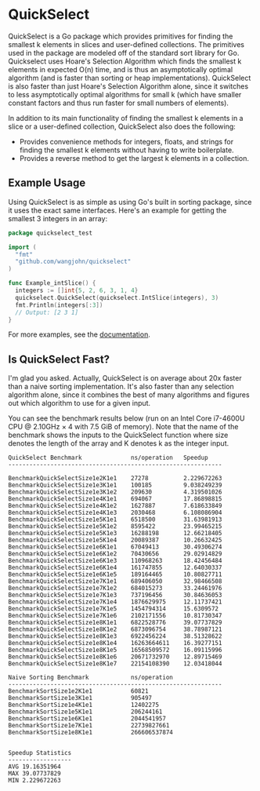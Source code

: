 QuickSelect
===========

QuickSelect is a Go package which provides primitives for finding the smallest k elements in slices and user-defined collections. The primitives used in the package are modeled off of the standard sort library for Go. Quickselect uses Hoare's Selection Algorithm which finds the smallest k elements in expected O(n) time, and is thus an asymptotically optimal algorithm (and is faster than sorting or heap implementations). QuickSelect is also faster than just Hoare's Selection Algorithm alone, since it switches to less asymptotically optimal algorithms for small k (which have smaller constant factors and thus run faster for small numbers of elements).

In addition to its main functionality of finding the smallest k elements in a slice or a user-defined collection, QuickSelect also does the following:

- Provides convenience methods for integers, floats, and strings for finding the smallest k elements without having to write boilerplate.
- Provides a reverse method to get the largest k elements in a collection.

## Example Usage

Using QuickSelect is as simple as using Go's built in sorting package, since it uses the exact same interfaces. Here's an example for getting the smallest 3 integers in an array:

```go
package quickselect_test

import (
  "fmt"
  "github.com/wangjohn/quickselect"
)

func Example_intSlice() {
  integers := []int{5, 2, 6, 3, 1, 4}
  quickselect.QuickSelect(quickselect.IntSlice(integers), 3)
  fmt.Println(integers[:3])
  // Output: [2 3 1]
}
```

For more examples, see the [documentation](https://godoc.org/github.com/wangjohn/quickselect).

## Is QuickSelect Fast?

I'm glad you asked. Actually, QuickSelect is on average about 20x faster than a naive sorting implementation. It's also faster than any selection algorithm alone, since it combines the best of many algorithms and figures out which algorithm to use for a given input.

You can see the benchmark results below (run on an Intel Core i7-4600U CPU @ 2.10GHz × 4 with 7.5 GiB of memory). Note that the name of the benchmark shows the inputs to the QuickSelect function where size denotes the length of the array and K denotes k as the integer input.

```
QuickSelect Benchmark              ns/operation   Speedup
-------------------------------------------------------------

BenchmarkQuickSelectSize1e2K1e1    27278          2.229672263
BenchmarkQuickSelectSize1e3K1e1    100185         9.038249239
BenchmarkQuickSelectSize1e3K1e2    209630         4.319501026
BenchmarkQuickSelectSize1e4K1e1    694067         17.86898815
BenchmarkQuickSelectSize1e4K1e2    1627887        7.618633849
BenchmarkQuickSelectSize1e4K1e3    2030468        6.108086904
BenchmarkQuickSelectSize1e5K1e1    6518500        31.63981913
BenchmarkQuickSelectSize1e5K1e2    8595422        23.99465215
BenchmarkQuickSelectSize1e5K1e3    16288198       12.66218405
BenchmarkQuickSelectSize1e5K1e4    20089387       10.26632425
BenchmarkQuickSelectSize1e6K1e1    67049413       30.49306274
BenchmarkQuickSelectSize1e6K1e2    70430656       29.02914829
BenchmarkQuickSelectSize1e6K1e3    110968263      18.42456484
BenchmarkQuickSelectSize1e6K1e4    161747855      12.64030337
BenchmarkQuickSelectSize1e6K1e5    189164465      10.80827711
BenchmarkQuickSelectSize1e7K1e1    689406050      32.98466508
BenchmarkQuickSelectSize1e7K1e2    684015273      33.24461976
BenchmarkQuickSelectSize1e7K1e3    737196456      30.84636053
BenchmarkQuickSelectSize1e7K1e4    1876629975     12.11737421
BenchmarkQuickSelectSize1e7K1e5    1454794314     15.6309572
BenchmarkQuickSelectSize1e7K1e6    2102171556     10.81730347
BenchmarkQuickSelectSize1e8K1e1    6822528776     39.07737829
BenchmarkQuickSelectSize1e8K1e2    6873096754     38.78987121
BenchmarkQuickSelectSize1e8K1e3    6922456224     38.51328622
BenchmarkQuickSelectSize1e8K1e4    16263664611    16.39277151
BenchmarkQuickSelectSize1e8K1e5    16568509572    16.09115996
BenchmarkQuickSelectSize1e8K1e6    20671732970    12.89715469
BenchmarkQuickSelectSize1e8K1e7    22154108390    12.03418044

Naive Sorting Benchmark            ns/operation
-------------------------------------------------------------
BenchmarkSortSize1e2K1e1           60821
BenchmarkSortSize1e3K1e1           905497
BenchmarkSortSize1e4K1e1           12402275
BenchmarkSortSize1e5K1e1           206244161
BenchmarkSortSize1e6K1e1           2044541957
BenchmarkSortSize1e7K1e1           22739827661
BenchmarkSortSize1e8K1e1           266606537874


Speedup Statistics
------------------
AVG 19.16351964
MAX 39.07737829
MIN 2.229672263
```
